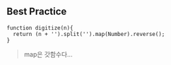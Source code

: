 ## Best Practice
    function digitize(n){
      return (n + '').split('').map(Number).reverse();
    }
>map은 갓함수다...